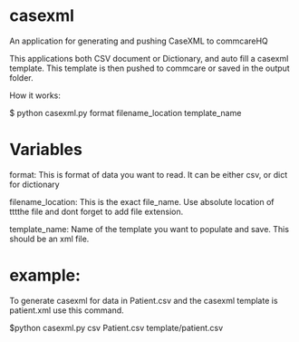 casexml
=======
An application for generating and pushing CaseXML to commcareHQ

This applications both CSV document or Dictionary, and auto fill a casexml template.
This template is then pushed to commcare or saved in the output folder.

How it works:

$ python casexml.py format filename_location template_name

Variables
==========
format:             This is  format of data you want to read. It can be either csv, or dict for dictionary 

filename_location:  This is the exact file_name. Use absolute location of tttthe file and dont forget to add file extension.

template_name:      Name of the template you want to populate and save. This should be an xml file.

example:
========
To generate casexml for data in Patient.csv and the casexml template is patient.xml use this command.

$python casexml.py csv Patient.csv template/patient.csv

